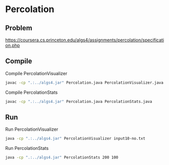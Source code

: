 # Percolation

## Problem

https://coursera.cs.princeton.edu/algs4/assignments/percolation/specification.php

## Compile

Compile PercolationVisualizer

```sh
javac -cp ".:../algs4.jar" Percolation.java PercolationVisualizer.java
```

Compile PercolationStats

```sh
javac -cp ".:../algs4.jar" Percolation.java PercolationStats.java
```

## Run

Run PercolationVisualizer

```sh
java -cp ".:../algs4.jar" PercolationVisualizer input10-no.txt
```

Run PercolationStats

```sh
java -cp ".:../algs4.jar" PercolationStats 200 100
```
